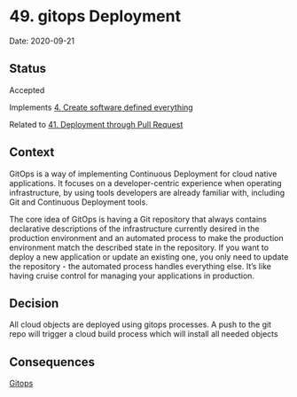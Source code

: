 # 49. gitops Deployment

Date: 2020-09-21

## Status

Accepted

Implements [4. Create software defined everything](0004-create-software-defined-everything.md)

Related to [41. Deployment through Pull Request](0041-deployment-through-pull-request.md)

## Context

GitOps is a way of implementing Continuous Deployment for cloud native applications. It focuses on a developer-centric experience when operating infrastructure, by using tools developers are already familiar with, including Git and Continuous Deployment tools.

The core idea of GitOps is having a Git repository that always contains declarative descriptions of the infrastructure currently desired in the production environment and an automated process to make the production environment match the described state in the repository. If you want to deploy a new application or update an existing one, you only need to update the repository - the automated process handles everything else. It’s like having cruise control for managing your applications in production.

## Decision

All cloud objects are deployed using gitops processes. A push to the git repo will trigger a cloud build process which will install all needed objects

## Consequences

[Gitops](https://www.gitops.tech/)
